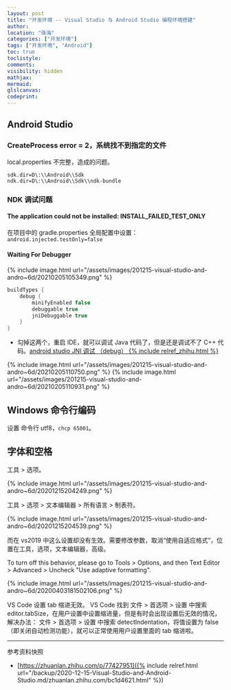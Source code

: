 ```yaml
---
layout: post
title: "开发环境 -- Visual Studio 与 Android Studio 编程环境搭建"
author:
location: "珠海"
categories: ["开发环境"]
tags: ["开发环境", "Android"]
toc: true
toclistyle:
comments:
visibility: hidden
mathjax:
mermaid:
glslcanvas:
codeprint:
---
```



## Android Studio


### CreateProcess error = 2，系统找不到指定的文件

local.properties 不完整，造成的问题。

```
sdk.dir=D\:\\Android\\Sdk
ndk.dir=D\:\\Android\\Sdk\\ndk-bundle
```


### NDK 调试问题

#### The application could not be installed: INSTALL_FAILED_TEST_ONLY

在项目中的 gradle.properties 全局配置中设置：
`android.injected.testOnly=false`

#### Waiting For Debugger

{% include image.html url="/assets/images/201215-visual-studio-and-andro~6d/20210205105349.png" %}

```gradle
buildTypes {
    debug {
        minifyEnabled false
        debuggable true
        jniDebuggable true
    }
}
```

* 勾掉这两个，重启 IDE，就可以调试 Java 代码了，但是还是调试不了 C++ 代码。[android studio JNI 调试 （debug） {% include relref_zhihu.html %}](https://zhuanlan.zhihu.com/p/77427951)

{% include image.html url="/assets/images/201215-visual-studio-and-andro~6d/20210205110750.png" %}
{% include image.html url="/assets/images/201215-visual-studio-and-andro~6d/20210205110931.png" %}


## Windows 命令行编码

设置 命令行 utf8，`chcp 65001`。


## 字体和空格

工具 > 选项。

{% include image.html url="/assets/images/201215-visual-studio-and-andro~6d/20201215204249.png" %}

工具 > 选项 > 文本编辑器 > 所有语言 > 制表符。

{% include image.html url="/assets/images/201215-visual-studio-and-andro~6d/20201215204539.png" %}

而在 vs2019 中这么设置却没有生效。需要修改参数，取消“使用自适应格式”，位置在工具，选项，文本编辑器，高级。

To turn off this behavior, please go to Tools > Options, and then Text Editor > Advanced > Uncheck "Use adaptive formatting".

{% include image.html url="/assets/images/201215-visual-studio-and-andro~6d/20200403181502106.png" %}

VS Code 设置 tab 缩进无效。
VS Code 找到 文件 > 首选项 > 设置 中搜索 editor.tabSize，在用户设置中设置缩进量，但是有时会出现设置后无效的情况，解决办法：
文件 > 首选项 > 设置 中搜索 detectIndentation，将值设置为 false（即关闭自动检测功能），就可以正常使用用户设置里面的 tab 缩进啦。

<hr class='reviewline'/>
<p class='reviewtip'><script type='text/javascript' src='{% include relref.html url="/assets/reviewjs/blogs/2020-12-15-Visual-Studio-and-Android-Studio.md.js" %}'></script></p>
<font class='ref_snapshot'>参考资料快照</font>

- [https://zhuanlan.zhihu.com/p/77427951]({% include relref.html url="/backup/2020-12-15-Visual-Studio-and-Android-Studio.md/zhuanlan.zhihu.com/bc1d4621.html" %})
